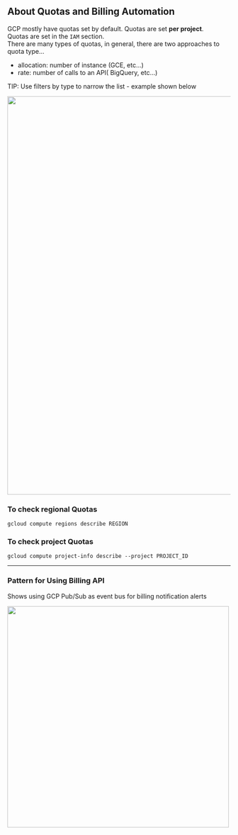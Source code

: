 ## About Quotas and Billing Automation

GCP mostly have quotas set by default. Quotas are set **per project**.  
Quotas are set in the `IAM` section.    
There are many types of quotas, in general, there are two approaches to quota type...

- allocation: number of instance (GCE, etc...)
- rate: number of calls to an API( BigQuery, etc...)

TIP: Use filters by type to narrow the list - example shown below

<img src="https://github.com/lynnlangit/gcp-essentials/blob/master/0_setup_and_iam/images/bq-quota.png" width=900>

### To check regional Quotas
`gcloud compute regions describe REGION`

### To check project Quotas
`gcloud compute project-info describe --project PROJECT_ID`

----

### Pattern for Using Billing API

Shows using GCP Pub/Sub as event bus for billing notification alerts

<img src="https://github.com/lynnlangit/gcp-essentials/blob/master/0_setup_and_iam/images/budget-api.png" width=500>

